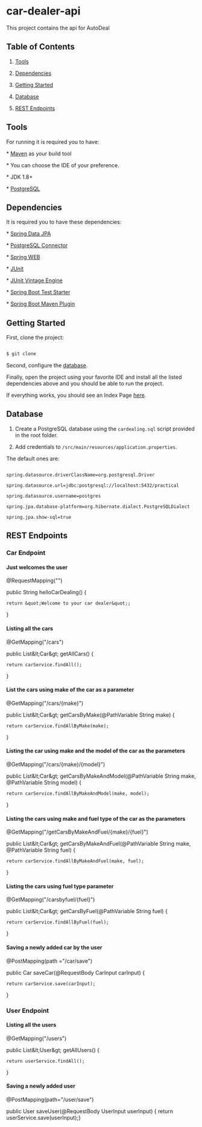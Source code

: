 # car-dealer-api

This project contains the api for AutoDeal



## Table of Contents

1. [Tools](#tools)

1. [Dependencies](#dependencies)

1. [Getting Started](#getting-started)

1. [Database](#database)

1. [REST Endpoints](#rest-endpoints)

## Tools

For running it is required you to have:

\* [Maven](https://maven.apache.org/) as your build tool

\* You can choose the IDE of your preference.

\* JDK 1.8+

\* [PostgreSQL](https://www.postgresql.org/)

## Dependencies

It is required you to have these dependencies:

\* [Spring Data JPA](https://mvnrepository.com/artifact/org.springframework.boot/spring-boot-starter-data-jpa)

\* [PostgreSQL Connector](https://mvnrepository.com/artifact/postgresql/postgresql)

\* [Spring WEB](https://mvnrepository.com/artifact/org.springframework/spring-web)

\* [JUnit](https://mvnrepository.com/artifact/junit/junit)

\* [JUnit Vintage Engine](https://mvnrepository.com/artifact/org.junit.vintage/junit-vintage-engine)

\* [Spring Boot Test Starter](https://mvnrepository.com/artifact/org.springframework.boot/spring-boot-starter-test)

\* [Spring Boot Maven Plugin](https://mvnrepository.com/artifact/org.springframework.boot/spring-boot-maven-plugin)

## Getting Started

First, clone the project:

```bash

$ git clone

```

Second, configure the [database](#database).

Finally, open the project using your favorite IDE and install all the listed dependencies above and you should be able to run the project.

If everything works, you should see an Index Page [here](http://127.0.0.1:8080/).

## Database

1. Create a PostgreSQL database using the `cardealing.sql` script provided in the root folder.

1. Add credentials to `/src/main/resources/application.properties`.

The default ones are:

```

spring.datasource.driverClassName=org.postgresql.Driver

spring.datasource.url=jdbc:postgresql://localhost:5432/practical

spring.datasource.username=postgres

spring.jpa.database-platform=org.hibernate.dialect.PostgreSQLDialect

spring.jpa.show-sql=true

```

## REST Endpoints

### Car Endpoint

#### Just welcomes the user

@RequestMapping(&quot;&quot;)

public String helloCarDealing() {

    return &quot;Welcome to your car dealer&quot;;

}

#### Listing all the cars

@GetMapping(&quot;/cars&quot;)

public List\&lt;Car\&gt; getAllCars() {

    return carService.findAll();

}

#### List the cars using make of the car as a parameter

@GetMapping(&quot;/cars/{make}&quot;)

public List\&lt;Car\&gt; getCarsByMake(@PathVariable String make) {

    return carService.findAllByMake(make);

}

#### Listing the car using make and the model of the car as the parameters

@GetMapping(&quot;/cars/{make}/{model}&quot;)

public List\&lt;Car\&gt; getCarsByMakeAndModel(@PathVariable String make, @PathVariable String model) {

    return carService.findAllByMakeAndModel(make, model);

}

#### Listing the cars using make and fuel type of the car as the parameters

@GetMapping(&quot;/getCarsByMakeAndFuel/{make}/{fuel}&quot;)

public List\&lt;Car\&gt; getCarsByMakeAndFuel(@PathVariable String make, @PathVariable String fuel) {

    return carService.findAllByMakeAndFuel(make, fuel);

}

#### Listing the cars using fuel type parameter

@GetMapping(&quot;/carsbyfuel/{fuel}&quot;)

public List\&lt;Car\&gt; getCarsByFuel(@PathVariable String fuel) {

    return carService.findAllByFuel(fuel);

}

#### Saving a newly added car by the user

@PostMapping(path =&quot;/car/save&quot;)

public Car saveCar(@RequestBody CarInput carInput) {

    return carService.save(carInput);

}

### User Endpoint

#### Listing all the users

@GetMapping(&quot;/users&quot;)

public List\&lt;User\&gt; getAllUsers() {

    return userService.findAll();

}

#### Saving a newly added user

@PostMapping(path=&quot;/user/save&quot;)

public User saveUser(@RequestBody UserInput userInput) { return userService.save(userInput);}
